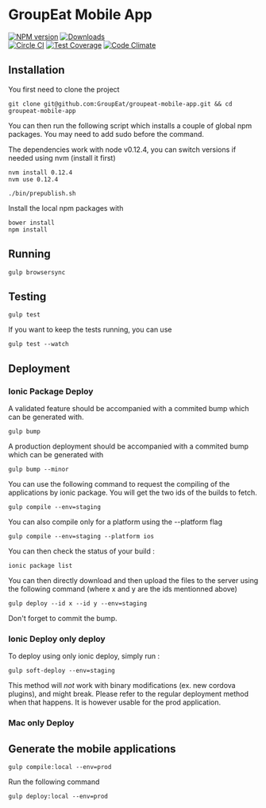 # GroupEat Mobile App

[![NPM version](https://badge.fury.io/js/groupeat_mobile_app.svg)](http://badge.fury.io/js/groupeat_mobile_app) [![Downloads](http://img.shields.io/npm/dm/groupeat_mobile_app.svg)](http://badge.fury.io/js/groupeat_mobile_app)   
[![Circle CI](https://circleci.com/gh/GroupEat/groupeat-mobile-app/tree/staging.svg?style=svg&circle-token=eb5f842bba1670dd99e7edbeb39cfcc2a4f9b752)](https://circleci.com/gh/GroupEat/groupeat-mobile-app/tree/staging) [![Test Coverage](https://codeclimate.com/github//groupeat_mobile_app/badges/coverage.svg)](https://codeclimate.com/github//groupeat_mobile_app) [![Code Climate](https://codeclimate.com/github//groupeat_mobile_app/badges/gpa.svg)](https://codeclimate.com/github//groupeat_mobile_app)   

## Installation

You first need to clone the project
```
git clone git@github.com:GroupEat/groupeat-mobile-app.git && cd groupeat-mobile-app
```

You can then run the following script which installs a couple of global npm packages. You may need to add sudo before the command.

The dependencies work with node v0.12.4, you can switch versions if needed using nvm (install it first)

```
nvm install 0.12.4
nvm use 0.12.4
```

```
./bin/prepublish.sh
```

Install the local npm packages with

```
bower install
npm install
```

## Running

```
gulp browsersync
```

## Testing

```
gulp test
```

If you want to keep the tests running, you can use

```
gulp test --watch
```

## Deployment

### Ionic Package Deploy

A validated feature should be accompanied with a commited bump which can be generated with.

```
gulp bump
```

A production deployment should be accompanied with a commited bump which can be generated with

```
gulp bump --minor
```

You can use the following command to request the compiling of the applications by ionic package.
You will get the two ids of the builds to fetch.

```
gulp compile --env=staging
```

You can also compile only for a platform using the --platform flag

```
gulp compile --env=staging --platform ios
```

You can then check the status of your build :
```
ionic package list
```

You can then directly download and then upload the files to the server using the following command (where x and y are the ids mentionned above)

```
gulp deploy --id x --id y --env=staging
```

Don't forget to commit the bump.

### Ionic Deploy only deploy

To deploy using only ionic deploy, simply run :

```
gulp soft-deploy --env=staging
```

This method will *not* work with binary modifications (ex. new cordova plugins), and might break. Please refer to the regular deployment method when that happens. It is however usable for the prod application.

### Mac only Deploy

## Generate the mobile applications

```
gulp compile:local --env=prod
```

Run the following command

```
gulp deploy:local --env=prod
```
